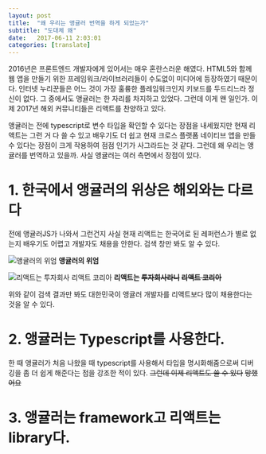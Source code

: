 ```yaml
---
layout: post
title:  "왜 우리는 앵귤러 번역을 하게 되었는가"
subtitle: "도대체 왜"
date:   2017-06-11 2:03:01
categories: [translate]
---
```

2016년은 프론트엔드 개발자에게 있어서는 매우 혼란스러운 해였다. HTML5와 함께 웹 앱을 만들기 위한 프레임워크/라이브러리들이 수도없이 미디어에 등장하였기 때문이다. 인터넷 누리꾼들은 어느 것이 가장 훌륭한 플레임워크인지 키보드를 두드리느라 정신이 없다. 그 중에서도 앵귤러는 한 자리를 차지하고 있었다. 그런데 이게 왠 일인가. 이제 2017년 해외 커뮤니티들은 리액트를 찬양하고 있다. 


앵귤러는 전에 typescript로 변수 타입을 확인할 수 있다는 장점을 내세웠지만 현재 리액트는 그런 거 다 쓸 수 있고 배우기도 더 쉽고 현재 크로스 플랫폼 네이티브 앱을 만들 수 있다는 장점이 크게 작용하여 점점 인기가 사그라드는 것 같다. 그런데 왜 우리는 앵귤러를 번역하고 있을까. 사실 앵귤러는 여러 측면에서 장점이 있다.

# 1. 한국에서 앵귤러의 위상은 해외와는 다르다
전에 앵귤러JS가 나와서 그런건지 사실 현재 리액트는 한국어로 된 레퍼런스가 별로 없는지 배우기도 어렵고 개발자도 채용을 안한다. 검색 창만 봐도 알 수 있다.

  ![**앵귤러의 위엄**](https://user-images.githubusercontent.com/12888144/27004718-19cfb59a-4e49-11e7-847a-ea94979a293c.PNG) 
  **앵귤러의 위엄**

  ![리액트는 ~~투자회사~~ ~~리액트 코리아~~](https://user-images.githubusercontent.com/12888144/27004731-4d64c6de-4e49-11e7-8224-857bd05fa005.PNG)
  **리액트는 ~~투자회사라니~~ ~~리액트 코리아~~**

위와 같이 검색 결과만 봐도 대한민국이 앵귤러 개발자를 리액트보다 많이 채용한다는 것을 알 수 있다.

# 2. 앵귤러는 Typescript를 사용한다.

한 때 앵귤러가 처음 나왔을 때 typescript를 사용해서 타입을 명시화해줌으로써 디버깅을 좀 더 쉽게 해준다는 점을 강조한 적이 있다. ~~그런데 이제 리액트도 쓸 수 있다~~ ~~망했어요~~

# 3. 앵귤러는 framework고 리액트는 library다.


